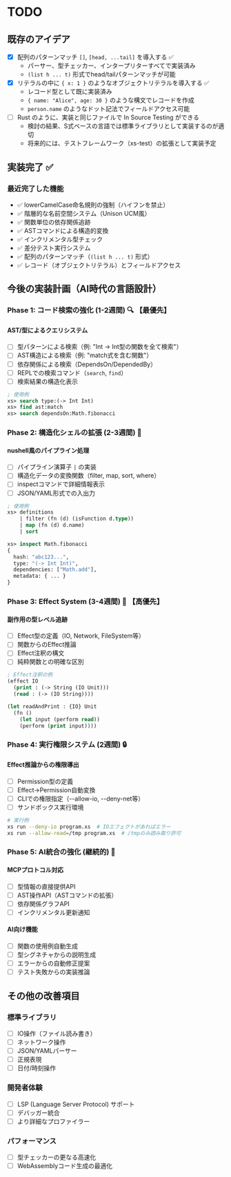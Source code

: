 # TODO

## 既存のアイデア

- [x] 配列のパターンマッチ `[]`, `[head, ...tail]` を導入する ✅
  - パーサー、型チェッカー、インタープリターすべてで実装済み
  - `(list h ... t)` 形式でhead/tailパターンマッチが可能
- [x] リテラルの中に `{ x: 1 }` のようなオブジェクトリテラルを導入する ✅
  - レコード型として既に実装済み
  - `{ name: "Alice", age: 30 }` のような構文でレコードを作成
  - `person.name` のようなドット記法でフィールドアクセス可能
- [ ] Rust のように、実装と同じファイルで In Source Testing ができる
  - 検討の結果、S式ベースの言語では標準ライブラリとして実装するのが適切
  - 将来的には、テストフレームワーク（xs-test）の拡張として実装予定

## 実装完了 ✅

### 最近完了した機能
- ✅ lowerCamelCase命名規則の強制（ハイフンを禁止）
- ✅ 階層的な名前空間システム（Unison UCM風）
- ✅ 関数単位の依存関係追跡
- ✅ ASTコマンドによる構造的変換
- ✅ インクリメンタル型チェック
- ✅ 差分テスト実行システム
- ✅ 配列のパターンマッチ（`(list h ... t)` 形式）
- ✅ レコード（オブジェクトリテラル）とフィールドアクセス

## 今後の実装計画（AI時代の言語設計）

### Phase 1: コード検索の強化 (1-2週間) 🔍 【最優先】

#### AST/型によるクエリシステム
- [ ] 型パターンによる検索（例: "Int -> Int型の関数を全て検索"）
- [ ] AST構造による検索（例: "match式を含む関数"）
- [ ] 依存関係による検索（DependsOn/DependedBy）
- [ ] REPLでの検索コマンド（`search`, `find`）
- [ ] 検索結果の構造化表示

```lisp
; 使用例
xs> search type:(-> Int Int)
xs> find ast:match
xs> search dependsOn:Math.fibonacci
```

### Phase 2: 構造化シェルの拡張 (2-3週間) 🐚

#### nushell風のパイプライン処理
- [ ] パイプライン演算子 `|` の実装
- [ ] 構造化データの変換関数（filter, map, sort, where）
- [ ] inspectコマンドで詳細情報表示
- [ ] JSON/YAML形式での入出力

```lisp
; 使用例
xs> definitions 
    | filter (fn (d) (isFunction d.type))
    | map (fn (d) d.name)
    | sort

xs> inspect Math.fibonacci
{
  hash: "abc123...",
  type: "(-> Int Int)",
  dependencies: ["Math.add"],
  metadata: { ... }
}
```

### Phase 3: Effect System (3-4週間) 🎯 【高優先】

#### 副作用の型レベル追跡
- [ ] Effect型の定義（IO, Network, FileSystem等）
- [ ] 関数からのEffect推論
- [ ] Effect注釈の構文
- [ ] 純粋関数との明確な区別

```lisp
; Effect注釈の例
(effect IO
  (print : (-> String (IO Unit)))
  (read : (-> (IO String))))

(let readAndPrint : {IO} Unit
  (fn ()
    (let input (perform read))
    (perform (print input))))
```

### Phase 4: 実行権限システム (2週間) 🔒

#### Effect推論からの権限導出
- [ ] Permission型の定義
- [ ] Effect→Permission自動変換
- [ ] CLIでの権限指定（--allow-io, --deny-net等）
- [ ] サンドボックス実行環境

```bash
# 実行例
xs run --deny-io program.xs  # IOエフェクトがあればエラー
xs run --allow-read=/tmp program.xs  # /tmpのみ読み取り許可
```

### Phase 5: AI統合の強化 (継続的) 🤖

#### MCPプロトコル対応
- [ ] 型情報の直接提供API
- [ ] AST操作API（ASTコマンドの拡張）
- [ ] 依存関係グラフAPI
- [ ] インクリメンタル更新通知

#### AI向け機能
- [ ] 関数の使用例自動生成
- [ ] 型シグネチャからの説明生成
- [ ] エラーからの自動修正提案
- [ ] テスト失敗からの実装推論

## その他の改善項目

### 標準ライブラリ
- [ ] IO操作（ファイル読み書き）
- [ ] ネットワーク操作
- [ ] JSON/YAMLパーサー
- [ ] 正規表現
- [ ] 日付/時刻操作

### 開発者体験
- [ ] LSP (Language Server Protocol) サポート
- [ ] デバッガー統合
- [ ] より詳細なプロファイラー

### パフォーマンス
- [ ] 型チェッカーの更なる高速化
- [ ] WebAssemblyコード生成の最適化
